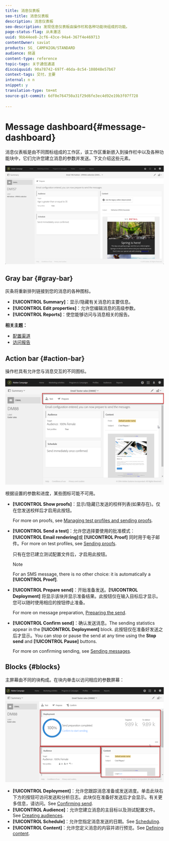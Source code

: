 ```yaml
---
title: 消息仪表板
seo-title: 消息仪表板
description: 消息仪表板
seo-description: 发现信息仪表板由操作栏和各种功能块组成的功能。
page-status-flag: 从未激活
uuid: 9bb44ee8-2cf6-43ce-94a4-367f4e469713
contentOwner: saviat
products: SG_ CAMPAIGN/STANDARD
audience: 频道
content-type: reference
topic-tags: 关于通信通道
discoiquuid: 90a78742-697f-46da-8c54-108048e57b67
context-tags: 交付，主要
internal: n n
snippet: y
translation-type: tm+mt
source-git-commit: 6df0e764750a31f29d6fe3ec4d92e19b3f07f728

---
```



# Message dashboard{#message-dashboard}

消息仪表板是由不同图标组成的工作区，该工作区重新嵌入到操作栏中以及各种功能块中，它们允许您建立消息的参数并发送。下文介绍这些元素。

![](assets/delivery_dashboard_2.png)

## Gray bar {#gray-bar}

灰条将重新排列链接到您的消息的各种图标。

* **[!UICONTROL Summary]**：显示/隐藏有关消息的主要信息。
* **[!UICONTROL Edit properties]**：允许您编辑消息的高级参数。
* **[!UICONTROL Reports]**：使您能够访问与消息相关的报告。

**相关主题：**

* [配置渠道](../../administration/using/about-channel-configuration.md)
* [访问报告](../../reporting/using/about-dynamic-reports.md)

## Action bar {#action-bar}

操作栏具有允许您与消息交互的不同图标。

![](assets/delivery_dashboard_4.png)

根据设置的参数和进度，某些图标可能不可用。

* **[!UICONTROL Show proofs]**：显示/隐藏已发送的校样列表(如果存在)。仅在您发送校样后才启用此按钮。

   For more on proofs, see [Managing test profiles and sending proofs](../../sending/using/managing-test-profiles-and-sending-proofs.md).

* **[!UICONTROL Send a test]**：允许您选择要使用的批准模式： **[!UICONTROL Email rendering]**&#x200B;或 **[!UICONTROL Proof]** 同时用于电子邮件。For more on test profiles, see [Sending proofs](../../sending/using/managing-test-profiles-and-sending-proofs.md#sending-proofs).

   只有在您已建立测试配置文件后，才启用此按钮。

   >[!NOTE]
   >
   >For an SMS message, there is no other choice: it is automatically a **[!UICONTROL Proof]**.

* **[!UICONTROL Prepare send]**：开始准备发送。**[!UICONTROL Deployment]** 将显示该块并显示准备结果。此按钮仅在输入目标后才显示。您可以随时使用相应的按钮停止准备。

   For more on message preparation, [Preparing the send](../../sending/using/preparing-the-send.md).

* **[!UICONTROL Confirm send]**：确认发送消息。The sending statistics appear in the **[!UICONTROL Deployment]** block. 此按钮仅在准备好发送之后才显示。You can stop or pause the send at any time using the **Stop send** and **[!UICONTROL Pause]** buttons.

   For more on confirming sending, see [Sending messages](../../sending/using/confirming-the-send.md).

## Blocks {#blocks}

主屏幕由不同的块构成。在块内单击以访问相应的参数屏幕：

![](assets/delivery_dashboard_3.png)

* **[!UICONTROL Deployment]**：允许您跟踪消息准备或发送进度。单击此块右下方的按钮可访问发送和分析日志。此块仅在准备好发送后才会显示。有关更多信息，请访问。See [Confirming send](../../sending/using/confirming-the-send.md).
* **[!UICONTROL Audience]**：允许您建立消息的主目标以及测试配置文件。See [Creating audiences](../../audiences/using/creating-audiences.md).
* **[!UICONTROL Schedule]**：允许您指定消息发送的日期。See [Scheduling](../../sending/using/about-scheduling-messages.md).
* **[!UICONTROL Content]**：允许您定义消息的内容并进行预览。See [Defining content](../../designing/using/designing-content-in-adobe-campaign.md).

